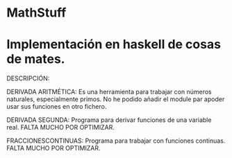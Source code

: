# MathStuff

# Implementación en haskell de cosas de mates.

DESCRIPCIÓN:

DERIVADA ARITMÉTICA: Es una herramienta para trabajar con números naturales, especialmente primos. No he podido añadir el module par apoder usar sus funciones en otro fichero.

DERIVADA SEGUNDA: Programa para derivar funciones de una variable real. FALTA MUCHO POR OPTIMIZAR.

FRACCIONESCONTINUAS: Programa para trabajar con funciones continuas. FALTA MUCHO POR OPTIMIZAR.
